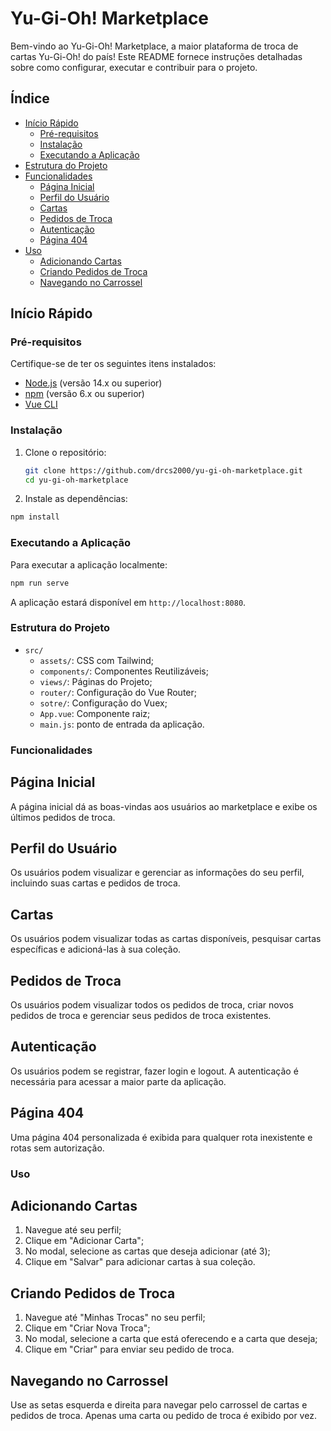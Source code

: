# Yu-Gi-Oh! Marketplace

Bem-vindo ao Yu-Gi-Oh! Marketplace, a maior plataforma de troca de cartas Yu-Gi-Oh! do país! Este README fornece instruções detalhadas sobre como configurar, executar e contribuir para o projeto.

## Índice

- [Início Rápido](#início-rápido)
  - [Pré-requisitos](#pré-requisitos)
  - [Instalação](#instalação)
  - [Executando a Aplicação](#executando-a-aplicação)
- [Estrutura do Projeto](#estrutura-do-projeto)
- [Funcionalidades](#funcionalidades)
  - [Página Inicial](#página-inicial)
  - [Perfil do Usuário](#perfil-do-usuário)
  - [Cartas](#cartas)
  - [Pedidos de Troca](#pedidos-de-troca)
  - [Autenticação](#autenticação)
  - [Página 404](#página-404)
- [Uso](#uso)
  - [Adicionando Cartas](#adicionando-cartas)
  - [Criando Pedidos de Troca](#criando-pedidos-de-troca)
  - [Navegando no Carrossel](#navegando-no-carrossel)

## Início Rápido

### Pré-requisitos

Certifique-se de ter os seguintes itens instalados:

- [Node.js](https://nodejs.org/) (versão 14.x ou superior)
- [npm](https://www.npmjs.com/) (versão 6.x ou superior)
- [Vue CLI](https://cli.vuejs.org/)

### Instalação

1. Clone o repositório:

   ```sh
   git clone https://github.com/drcs2000/yu-gi-oh-marketplace.git
   cd yu-gi-oh-marketplace

2. Instale as dependências:

```sh
npm install
```

### Executando a Aplicação

Para executar a aplicação localmente:

```sh
npm run serve
```

A aplicação estará disponível em ``http://localhost:8080``.

### Estrutura do Projeto

- ``src/``
  - ``assets/``: CSS com Tailwind;
  - ``components/``: Componentes Reutilizáveis;
  - ``views/``: Páginas do Projeto;
  - ``router/``: Configuração do Vue Router;
  - ``sotre/``: Configuração do Vuex;
  - ``App.vue``: Componente raiz;
  - ``main.js``: ponto de entrada da aplicação.

### Funcionalidades

## Página Inicial

A página inicial dá as boas-vindas aos usuários ao marketplace e exibe os últimos pedidos de troca.

## Perfil do Usuário

Os usuários podem visualizar e gerenciar as informações do seu perfil, incluindo suas cartas e pedidos de troca.

## Cartas

Os usuários podem visualizar todas as cartas disponíveis, pesquisar cartas específicas e adicioná-las à sua coleção.

## Pedidos de Troca

Os usuários podem visualizar todos os pedidos de troca, criar novos pedidos de troca e gerenciar seus pedidos de troca existentes.

## Autenticação

Os usuários podem se registrar, fazer login e logout. A autenticação é necessária para acessar a maior parte da aplicação.

## Página 404

Uma página 404 personalizada é exibida para qualquer rota inexistente e rotas sem autorização.

### Uso

## Adicionando Cartas

1. Navegue até seu perfil;
2. Clique em "Adicionar Carta";
3. No modal, selecione as cartas que deseja adicionar (até 3);
4. Clique em "Salvar" para adicionar cartas à sua coleção.

## Criando Pedidos de Troca

1. Navegue até "Minhas Trocas" no seu perfil;
2. Clique em "Criar Nova Troca";
3. No modal, selecione a carta que está oferecendo e a carta que deseja;
4. Clique em "Criar" para enviar seu pedido de troca.

## Navegando no Carrossel

Use as setas esquerda e direita para navegar pelo carrossel de cartas e pedidos de troca. Apenas uma carta ou pedido de troca é exibido por vez.
